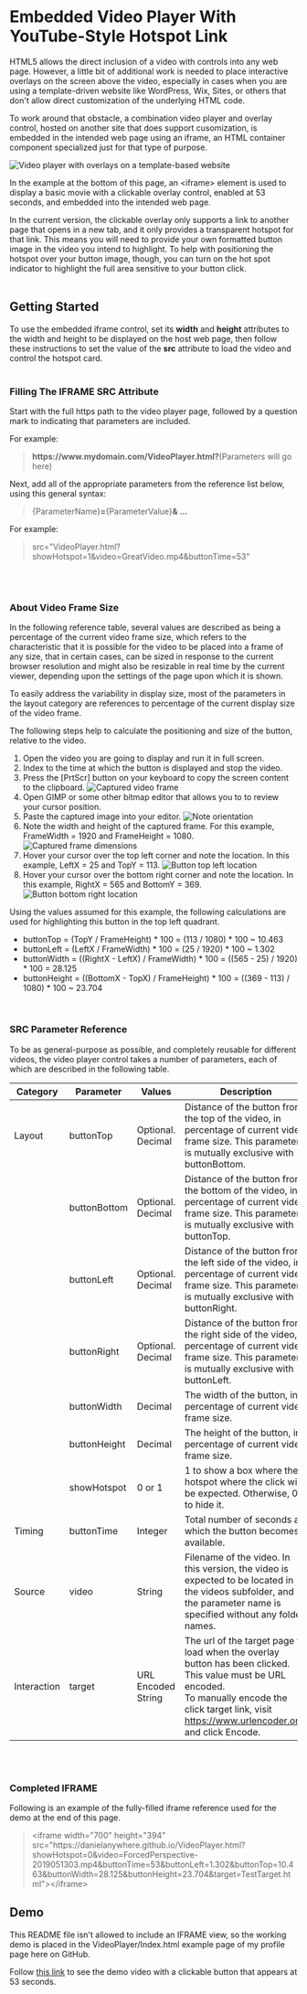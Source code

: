 # Embedded Video Player With YouTube-Style Hotspot Link

HTML5 allows the direct inclusion of a video with controls into any web page. However, a little bit of additional work is needed to place interactive overlays on the screen above the video, especially in cases when you are using a template-driven website like WordPress, Wix, Sites, or others that don't allow direct customization of the underlying HTML code.

To work around that obstacle, a combination video player and overlay control, hosted on another site that does support cusomization, is embedded in the intended web page using an iframe, an HTML container component specialized just for that type of purpose.

![Video player with overlays on a template-based website](images/VideoWithOverlayProcess.png)

In the example at the bottom of this page, an &lt;iframe&gt; element is used to display a basic movie with a clickable overlay control, enabled at 53 seconds, and embedded into the intended web page.

In the current version, the clickable overlay only supports a link to another page that opens in a new tab, and it only provides a transparent hotspot for that link. This means you will need to provide your own formatted button image in the video you intend to highlight. To help with positioning the hotspot over your button image, though, you can turn on the hot spot indicator to highlight the full area sensitive to your button click.
<br /><br />

## Getting Started

To use the embedded iframe control, set its <b>width</b> and <b>height</b> attributes to the width and height to be displayed on the host web page, then follow these instructions to set the value of the <b>src</b> attribute to load the video and control the hotspot card.
<br /><br />

### Filling The IFRAME SRC Attribute
Start with the full https path to the video player page, followed by a question mark to indicating that parameters are included.

For example:
<blockquote>
<b>https://www.mydomain.com/VideoPlayer.html?</b>(Parameters will go here)
</blockquote>

Next, add all of the appropriate parameters from the reference list below, using this general syntax:
<blockquote>
{ParameterName}<b>=</b>{ParameterValue}<b>&amp; ...</b>
</blockquote>

For example:
<blockquote>
src=&quot;VideoPlayer.html?showHotspot=1&amp;video=GreatVideo.mp4&amp;buttonTime=53&quot;
</blockquote>
<br /><br />

### About Video Frame Size
In the following reference table, several values are described as being a percentage of the current video frame size, which refers to the characteristic that it is possible for the video to be placed into a frame of any size, that in certain cases, can be sized in response to the current browser resolution and might also be resizable in real time by the current viewer, depending upon the settings of the page upon which it is shown.

To easily address the variability in display size, most of the parameters in the layout category are references to percentage of the current display size of the video frame.

The following steps help to calculate the positioning and size of the button, relative to the video.

 1. Open the video you are going to display and run it in full screen.
 2. Index to the time at which the button is displayed and stop the video.
 3. Press the \[PrtScr\] button on your keyboard to copy the screen content to the clipboard.
 ![Captured video frame](images/MeasureStep01-Capture.png)
 4. Open GIMP or some other bitmap editor that allows you to to review your cursor position.
 5. Paste the captured image into your editor.
 ![Note orientation](images/MeasureStep05-Observe.png)
 6. Note the width and height of the captured frame. For this example, FrameWidth = 1920 and FrameHeight = 1080.
 ![Captured frame dimensions](images/MeasureStep06-Dimension.png)
 7. Hover your cursor over the top left corner and note the location. In this example, LeftX = 25 and TopY = 113.
 ![Button top left location](images/MeasureStep07-TopLeft.png)
 8. Hover your cursor over the bottom right corner and note the location. In this example, RightX = 565 and BottomY = 369.
 ![Button bottom right location](images/MeasureStep08-BottomRight.png)

Using the values assumed for this example, the following calculations are used for highlighting this button in the top left quadrant.
 - buttonTop = (TopY / FrameHeight) * 100 = (113 / 1080) * 100 ~ 10.463
 - buttonLeft = (LeftX / FrameWidth) * 100 = (25 / 1920) * 100 ~ 1.302
 - buttonWidth = ((RightX - LeftX) / FrameWidth) * 100 = ((565 - 25) / 1920) * 100 = 28.125
 - buttonHeight = ((BottomX - TopX) / FrameHeight) * 100 = ((369 - 113) / 1080) * 100 ~ 23.704
<br />

### SRC Parameter Reference
To be as general-purpose as possible, and completely reusable for different videos, the video player control takes a number of parameters, each of which are described in the following table.

| Category | Parameter | Values | Description |
|----------|-----------|--------|-------------|
| Layout | buttonTop | Optional. Decimal | Distance of the button from the top of the video, in percentage of current video frame size. This parameter is mutually exclusive with buttonBottom. |
|   | buttonBottom | Optional. Decimal | Distance of the button from the bottom of the video, in percentage of current video frame size. This parameter is mutually exclusive with buttonTop. |
|   | buttonLeft | Optional. Decimal | Distance of the button from the left side of the video, in percentage of current video frame size. This parameter is mutually exclusive with buttonRight. |
|   | buttonRight | Optional. Decimal | Distance of the button from the right side of the video, in percentage of current video frame size. This parameter is mutually exclusive with buttonLeft. |
|   | buttonWidth | Decimal | The width of the button, in percentage of current video frame size. |
|   | buttonHeight | Decimal | The height of the button, in percentage of current video frame size. |
|   | showHotspot | 0 or 1 | 1 to show a box where the hotspot where the click will be expected. Otherwise, 0 to hide it. |
| Timing | buttonTime | Integer | Total number of seconds at which the button becomes available. |
| Source | video | String | Filename of the video. In this version, the video is expected to be located in the videos subfolder, and the parameter name is specified without any folder names. |
| Interaction | target | URL Encoded String | The url of the target page to load when the overlay button has been clicked. This value must be URL encoded.<br />To manually encode the click target link, visit<br /> https://www.urlencoder.org/ and click Encode. |
<br /><br />

### Completed IFRAME
Following is an example of the fully-filled iframe reference used for the demo at the end of this page.

<blockquote>
&lt;iframe width=&quot;700&quot; height=&quot;394&quot;
src=&quot;https&colon;&sol;&sol;danielanywhere.github.io/VideoPlayer.html?showHotspot=0&amp;video=ForcedPerspective-2019051303.mp4&amp;buttonTime=53&amp;buttonLeft=1.302&amp;buttonTop=10.463&amp;buttonWidth=28.125&amp;buttonHeight=23.704&amp;target=TestTarget.html&quot;&gt;&lt;/iframe&gt;
</blockquote>

## Demo
This README file isn't allowed to include an IFRAME view, so the working demo is placed in the VideoPlayer/Index.html example page of my profile page here on GitHub.

Follow [this link](https://danielanywhere.github.io/VideoPlayer/Index.html) to see the demo video with a clickable button that appears at 53 seconds.
